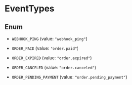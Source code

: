 

# EventTypes

## Enum


* `WEBHOOK_PING` (value: `"webhook_ping"`)

* `ORDER_PAID` (value: `"order.paid"`)

* `ORDER_EXPIRED` (value: `"order.expired"`)

* `ORDER_CANCELED` (value: `"order.canceled"`)

* `ORDER_PENDING_PAYMENT` (value: `"order.pending_payment"`)



